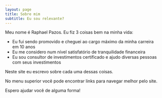 ```yaml
---
layout: page
title: Sobre mim
subtitle: Eu sou relevante?
---
```


Meu nome é Raphael Pazos. Eu fiz 3 coisas bem na minha vida:

- Eu fui sendo promovido e cheguei ao cargo máximo da minha carreira em 10 anos
- Eu me considero num nível satisfatório de tranquilidade financeira
- Eu sou consultor de investimentos certificado e ajudo diversas pessoas com seus investimentos

Neste site eu escrevo sobre cada uma dessas coisas.

No menu superior você pode encontrar links para navegar melhor pelo site.

Espero ajudar você de alguma forma!

